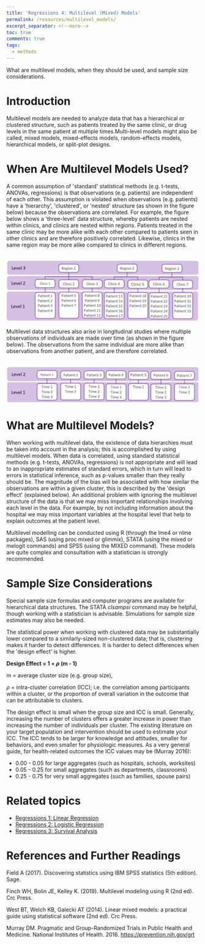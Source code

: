 ```yaml
---
title: 'Regressions 4: Multilevel (Mixed) Models'
permalink: /resources/multilevel_models/
excerpt_separator: <!--more-->
toc: true
comments: true
tags:
  - methods
---
```



What are multilevel models, when they should be used, and sample size considerations. 
<!--more-->

# Introduction
Multilevel models are needed to analyze data that has a hierarchical or clustered structure, such as patients treated by the same clinic, or drug levels in the same patient at multiple times.Multi-level models might also be called, mixed models, mixed-effects models, random-effects models, hierarchical models, or split-plot designs. 

 

# When Are Multilevel Models Used?
A common assumption of 'standard' statistical methods (e.g. t-tests, ANOVAs, regressions) is that observations (e.g. patients) are independent of each other. This assumption is violated when observations (e.g. patients) have a 'hierarchy', 'clustered', or 'nested' structure (as shown in the figure below) because the observations are correlated. For example, the figure below shows a 'three-level' data structure, whereby patients are nested within clinics, and clinics are nested within regions. Patients treated in the same clinic may be more alike with each other compared to patients seen in other clinics and are therefore positively correlated. Likewise, clinics in the same region may be more alike compared to clinics in different regions.

<br/><img src='/images/posts/regressions/multilevel/MixedModels1.JPG'>  <br/>

Multilevel data structures also arise in longitudinal studies where multiple observations of individuals are made over time (as shown in the figure below). The observations from the same individual are more alike than observations from another patient, and are therefore correlated. 

<br/><img src='/images/posts/regressions/multilevel/MixedModels2.JPG'>  <br/>


# What are Multilevel Models?
When working with multilevel data, the existence of data hierarchies must be taken into account in the analysis; this is accomplished by using multilevel models. When data is correlated, using standard statistical methods (e.g. t-tests, ANOVAs, regressions) is not appropriate and will lead to an inappropriate estimates of standard errors, which in turn will lead to errors in statistical inference, such as p-values smaller than they really should be. The magnitude of the bias will be associated with how similar the observations are within a given cluster, this is described by the 'design effect' (explained below). An additional problem with ignoring the multilevel structure of the data is that we may miss important relationships involving each level in the data. For example, by not including information about the hospital  we may miss important variables at the hospital level that help to explain outcomes at the patient level. 

Multilevel modelling can be conducted using R (through the lme4 or nlme packages), SAS (using proc mixed or glimmix), STATA (using the mixed or melogit commands) and SPSS (using the MIXED command). These models are quite complex and consultation with a statistician is strongly recommended.



# Sample Size Considerations
Special sample size formulas and computer programs are available for hierarchical data structures. The STATA *clsampsi* command may be helpful, though working with a statistician is advisable. Simulations for sample size estimates may also be needed. 

The statistical power when working with clustered data may be substantially lower compared to a similarly-sized non-clustered data; that is, clustering makes it harder to detect differences. It is harder to detect differences when the 'design effect' is higher. 

**Design Effect = 1 + $\rho$ (m - 1)**

m = average cluster size (e.g. group size), 

$\rho$ = intra-cluster correlation (ICC); i.e. the correlation among participants within a cluster, or the proportion of overall variation in the outcome that can be attributable to clusters. 

The design effect is small when the group size and ICC is small. Generally, increasing the number of clusters offers a greater increase in power than increasing the number of individuals per cluster. The existing literature on your target population and intervention should be used to estimate your ICC. The ICC tends to be larger for knowledge and attitudes, smaller for behaviors, and even smaller for physiologic measures. As a very general guide, for health-related outcomes the ICC values may be (Murray 2016):       
- 0.00 - 0.05 for large aggregates (such as hospitals, schools, worksites)
- 0.05 - 0.25 for small aggregates (such as departments, classrooms)
- 0.25 - 0.75 for very small aggregates (such as families, spouse pairs)


# Related topics
- [Regressions 1: Linear Regression](/resources/linear_reg/)
- [Regressions 2: Logistic Regression](/resources/logistic_reg/)
- [Regressions 3: Survival Analysis](/resources/surival_reg/)



# References and Further Readings 

Field A (2017). Discovering statistics using IBM SPSS statistics (5th edition). Sage.

Finch WH, Bolin JE, Kelley K. (2019). Multilevel modeling using R (2nd ed). Crc Press.

West BT, Welch KB, Galecki AT (2014). Linear mixed models: a practical guide using statistical software (2nd ed). Crc Press.

Murray DM. Pragmatic and Group-Randomized Trials in Public Health and Medicine. National Institutes of Health. 2016. https://prevention.nih.gov/grt



